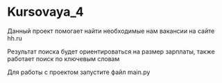 # Kursovaya_4

Данный проект помогает найти необходимые нам вакансии на сайте hh.ru

Результат поиска будет ориентироваться на размер зарплаты, также работает поиск по ключевым словам

Для работы с проектом запустите файл main.py
